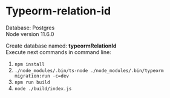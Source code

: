 # Typeorm-relation-id
Database: Postgres<br>
Node version 11.6.0 

Create database named: **typeormRelationId**<br>
Execute next commands in command line:
1. `npm install`
2. `./node_modules/.bin/ts-node ./node_modules/.bin/typeorm migration:run -c=dev`
3. `npm run build`
4. `node ./build/index.js`
